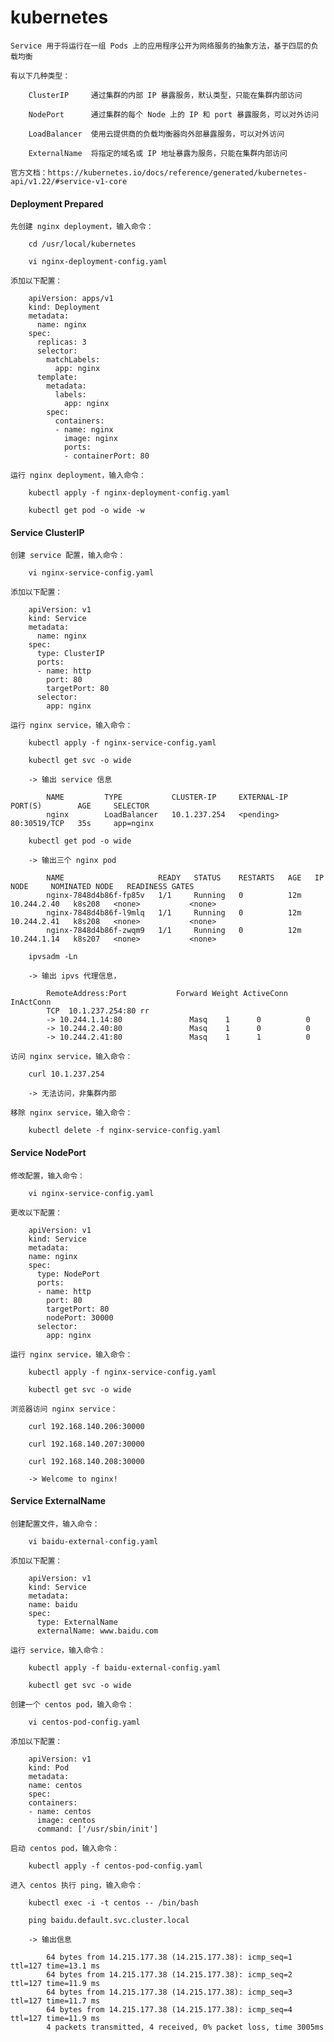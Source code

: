 
# kubernetes

	Service 用于将运行在一组 Pods 上的应用程序公开为网络服务的抽象方法，基于四层的负载均衡

	有以下几种类型：

		ClusterIP     通过集群的内部 IP 暴露服务，默认类型，只能在集群内部访问

		NodePort      通过集群的每个 Node 上的 IP 和 port 暴露服务，可以对外访问

		LoadBalancer  使用云提供商的负载均衡器向外部暴露服务，可以对外访问

		ExternalName  将指定的域名或 IP 地址暴露为服务，只能在集群内部访问

	官方文档：https://kubernetes.io/docs/reference/generated/kubernetes-api/v1.22/#service-v1-core

#### Deployment Prepared

	先创建 nginx deployment，输入命令：

		cd /usr/local/kubernetes

		vi nginx-deployment-config.yaml

	添加以下配置：

		apiVersion: apps/v1
		kind: Deployment
		metadata:
		  name: nginx
		spec:
		  replicas: 3
		  selector:
		    matchLabels:
		      app: nginx
		  template:
		    metadata:
		      labels:
		        app: nginx
		    spec:
		      containers:
		      - name: nginx
		        image: nginx
		        ports:
		        - containerPort: 80

	运行 nginx deployment，输入命令：

		kubectl apply -f nginx-deployment-config.yaml

		kubectl get pod -o wide -w

#### Service ClusterIP

	创建 service 配置，输入命令：

		vi nginx-service-config.yaml

	添加以下配置：

		apiVersion: v1
		kind: Service
		metadata:
		  name: nginx
		spec:
		  type: ClusterIP
		  ports:
		  - name: http
		    port: 80
		    targetPort: 80
		  selector:
		    app: nginx

	运行 nginx service，输入命令：

		kubectl apply -f nginx-service-config.yaml

		kubectl get svc -o wide

		-> 输出 service 信息

			NAME         TYPE           CLUSTER-IP     EXTERNAL-IP   PORT(S)        AGE     SELECTOR
			nginx        LoadBalancer   10.1.237.254   <pending>     80:30519/TCP   35s     app=nginx

		kubectl get pod -o wide

		-> 输出三个 nginx pod

			NAME                     READY   STATUS    RESTARTS   AGE   IP            NODE     NOMINATED NODE   READINESS GATES
			nginx-7848d4b86f-fp85v   1/1     Running   0          12m   10.244.2.40   k8s208   <none>           <none>
			nginx-7848d4b86f-l9mlq   1/1     Running   0          12m   10.244.2.41   k8s208   <none>           <none>
			nginx-7848d4b86f-zwqm9   1/1     Running   0          12m   10.244.1.14   k8s207   <none>           <none>

		ipvsadm -Ln

		-> 输出 ipvs 代理信息，

			RemoteAddress:Port           Forward Weight ActiveConn InActConn       
			TCP  10.1.237.254:80 rr
			-> 10.244.1.14:80               Masq    1      0          0         
			-> 10.244.2.40:80               Masq    1      0          0         
			-> 10.244.2.41:80               Masq    1      1          0     

	访问 nginx service，输入命令：

		curl 10.1.237.254

		-> 无法访问，非集群内部

	移除 nginx service，输入命令：

		kubectl delete -f nginx-service-config.yaml

#### Service NodePort

	修改配置，输入命令：

		vi nginx-service-config.yaml

	更改以下配置：

		apiVersion: v1
		kind: Service
		metadata:
		name: nginx
		spec:
		  type: NodePort
		  ports:
		  - name: http
		    port: 80
		    targetPort: 80
		    nodePort: 30000
		  selector:
		    app: nginx

	运行 nginx service，输入命令：

		kubectl apply -f nginx-service-config.yaml

		kubectl get svc -o wide

	浏览器访问 nginx service：

		curl 192.168.140.206:30000

		curl 192.168.140.207:30000

		curl 192.168.140.208:30000

		-> Welcome to nginx!

#### Service ExternalName

	创建配置文件，输入命令：

		vi baidu-external-config.yaml

	添加以下配置：

		apiVersion: v1
		kind: Service
		metadata:
		name: baidu
		spec:
		  type: ExternalName
		  externalName: www.baidu.com

	运行 service，输入命令：

		kubectl apply -f baidu-external-config.yaml

		kubectl get svc -o wide

	创建一个 centos pod，输入命令：

		vi centos-pod-config.yaml

	添加以下配置：

		apiVersion: v1
		kind: Pod
		metadata:
		name: centos
		spec:
		containers:
		- name: centos
		  image: centos
		  command: ['/usr/sbin/init']

	启动 centos pod，输入命令：

		kubectl apply -f centos-pod-config.yaml

	进入 centos 执行 ping，输入命令：

		kubectl exec -i -t centos -- /bin/bash

		ping baidu.default.svc.cluster.local

		-> 输出信息

			64 bytes from 14.215.177.38 (14.215.177.38): icmp_seq=1 ttl=127 time=13.1 ms
			64 bytes from 14.215.177.38 (14.215.177.38): icmp_seq=2 ttl=127 time=11.9 ms
			64 bytes from 14.215.177.38 (14.215.177.38): icmp_seq=3 ttl=127 time=11.7 ms
			64 bytes from 14.215.177.38 (14.215.177.38): icmp_seq=4 ttl=127 time=11.9 ms
			4 packets transmitted, 4 received, 0% packet loss, time 3005ms

